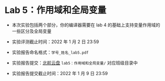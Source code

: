 # Lab 5：作用域和全局变量

- 本次实验包括两个部分，你的编译器需要在 lab 4 的基础上支持变量作用域的一些区分及全局变量

- 实验评测截止时间：2022 年 1 月 2 日 23:59

- 实验报告命名格式：`学号_姓名_lab5.pdf`

- 实验报告提交：[北航云盘](https://bhpan.buaa.edu.cn:443/link/413EA0802B7A7627A6B5112531C40772) `lab5：作用域和全局变量/` 对应班级目录中

- 实验报告提交截止时间：2022 年 1 月 9 日 23:59
